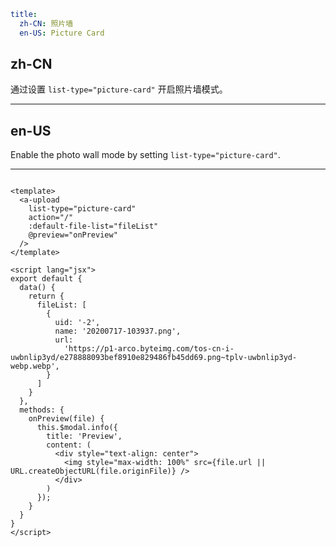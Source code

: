 ```yaml
title:
  zh-CN: 照片墙
  en-US: Picture Card
```

## zh-CN

通过设置 `list-type="picture-card"` 开启照片墙模式。

---

## en-US

Enable the photo wall mode by setting `list-type="picture-card"`.

---

```vue

<template>
  <a-upload
    list-type="picture-card"
    action="/"
    :default-file-list="fileList"
    @preview="onPreview"
  />
</template>

<script lang="jsx">
export default {
  data() {
    return {
      fileList: [
        {
          uid: '-2',
          name: '20200717-103937.png',
          url:
            'https://p1-arco.byteimg.com/tos-cn-i-uwbnlip3yd/e278888093bef8910e829486fb45dd69.png~tplv-uwbnlip3yd-webp.webp',
        }
      ]
    }
  },
  methods: {
    onPreview(file) {
      this.$modal.info({
        title: 'Preview',
        content: (
          <div style="text-align: center">
            <img style="max-width: 100%" src={file.url || URL.createObjectURL(file.originFile)} />
          </div>
        )
      });
    }
  }
}
</script>
```
